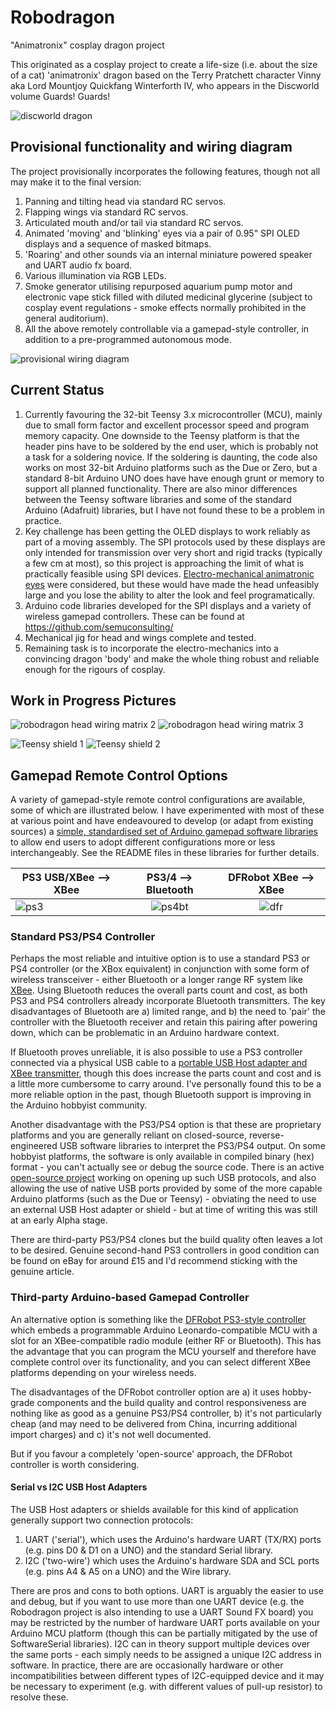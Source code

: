 # Robodragon
"Animatronix" cosplay dragon project

This originated as a cosplay project to create a life-size (i.e. about the size of a cat) 'animatronix' dragon based on the Terry Pratchett character 
Vinny aka Lord Mountjoy Quickfang Winterforth IV, who appears in the Discworld volume Guards! Guards!

![discworld dragon](/docs/discworlddragon.png)

## Provisional functionality and wiring diagram

The project provisionally incorporates the following features, though not all may make it to the final version:

1. Panning and tilting head via standard RC servos.
2. Flapping wings via standard RC servos.
3. Articulated mouth and/or tail via standard RC servos.
4. Animated 'moving' and 'blinking' eyes via a pair of 0.95" SPI OLED displays and a sequence of masked bitmaps.
5. 'Roaring' and other sounds via an internal miniature powered speaker and UART audio fx board.
6. Various illumination via RGB LEDs.
7. Smoke generator utilising repurposed aquarium pump motor and electronic vape stick filled with diluted medicinal glycerine (subject to cosplay event regulations - 
smoke effects normally prohibited in the general auditorium).
8. All the above remotely controllable via a gamepad-style controller, in addition to a pre-programmed autonomous mode.

![provisional wiring diagram](/docs/wiringdiagram.png)

## Current Status

1. Currently favouring the 32-bit Teensy 3.x microcontroller (MCU), mainly due to small form factor and excellent processor speed and program memory capacity. 
One downside to the Teensy platform is that the header pins have to be soldered by the end user, which is probably not a task for a soldering novice. 
If the soldering is daunting, the code also works on most 32-bit Arduino platforms such as the Due or Zero, but a standard 8-bit Arduino UNO does have have enough grunt or memory to 
support all planned functionality. There are also minor differences between the Teensy software libraries and some of the standard Arduino (Adafruit) libraries, but I have not found these to 
be a problem in practice.
2. Key challenge has been getting the OLED displays to work reliably as part of a moving assembly. The SPI protocols used by these displays are only intended for transmission 
over very short and rigid tracks (typically a few cm at most), so this project is approaching the limit of what is practically feasible using SPI devices. [Electro-mechanical 
animatronic eyes](https://www.pinterest.co.uk/pin/562035228467357323/) were considered, but these would have made the head unfeasibly large and you lose the ability to 
alter the look and feel programatically.
3. Arduino code libraries developed for the SPI displays and a variety of wireless gamepad controllers. These can be found at https://github.com/semuconsulting/
4. Mechanical jig for head and wings complete and tested.
5. Remaining task is to incorporate the electro-mechanics into a convincing dragon 'body' and make the whole thing robust and reliable enough for the rigours of cosplay.

## Work in Progress Pictures

![robodragon head wiring matrix 2](/docs/dragonheadwiringmatrix2.jpg) ![robodragon head wiring matrix 3](/docs/dragonheadwiringmatrix3.jpg)

![Teensy shield 1](/docs/Teensyshield1.jpg) ![Teensy shield 2](/docs/Teensyshield2.jpg)

## Gamepad Remote Control Options

A variety of gamepad-style remote control configurations are available, some of which are illustrated below. I have experimented with most of these at various point and 
have endeavoured to develop (or adapt from existing sources) a [simple, standardised set of Arduino gamepad software libraries](https://github.com/semuconsulting) to 
allow end users to adopt different configurations more or less interchangeably. See the README files in these libraries for further details.

PS3 USB/XBee --> XBee   | PS3/4 --> Bluetooth    | DFRobot XBee --> XBee
----------------------- | :--------------------: | :--------------------:
![ps3](/docs/Configurationps3.png) | ![ps4bt](/docs/Configurationps4bt.png) | ![dfr](/docs/Configurationdfr.png)

### Standard PS3/PS4 Controller
Perhaps the most reliable and intuitive option is to use a standard PS3 or PS4 controller (or the XBox equivalent) in conjunction with some form of wireless transceiver - either Bluetooth or 
a longer range RF system like [XBee](https://en.wikipedia.org/wiki/XBee). Using Bluetooth reduces the overall parts count and cost, as both PS3 and PS4 
controllers already incorporate Bluetooth transmitters. The key disadvantages of Bluetooth are a) limited range, and b) the need to 'pair' the controller 
with the Bluetooth receiver and retain this pairing after powering down, which can be problematic in an Arduino hardware context. 

If Bluetooth proves unreliable, it is also possible to use a PS3 controller connected via a physical USB cable to a [portable USB Host adapter and XBee transmitter](http://www.hobbytronics.co.uk/usb-host-xbee-shield), 
though this does increase the parts count and cost and is a little more cumbersome to carry around. I've personally found this to be a more reliable option in the past, though 
Bluetooth support is improving in the Arduino hobbyist community.

Another disadvantage with the PS3/PS4 option is that these are proprietary platforms and you are generally reliant on closed-source, reverse-engineered 
USB software libraries to interpret the PS3/PS4 output. On some hobbyist platforms, the software is only available in compiled binary (hex) format - you can't actually see or debug the source code. 
There is an active [open-source project](https://github.com/felis/UHS30) working on opening up such USB protocols, and also allowing the use of native USB ports provided by some 
of the more capable Arduino platforms (such as the Due or Teensy) - obviating the need to use an external USB Host adapter or shield - but at time of writing this was still at 
an early Alpha stage.

There are third-party PS3/PS4 clones but the build quality often leaves a lot to be desired. Genuine second-hand PS3 controllers in good condition can 
be found on eBay for around £15 and I'd recommend sticking with the genuine article.

### Third-party Arduino-based Gamepad Controller
An alternative option is something like the [DFRobot PS3-style controller](https://www.dfrobot.com/product-858.html) which embeds a programmable Arduino Leonardo-compatible MCU with 
a slot for an XBee-compatible radio module (either RF or Bluetooth). This has the advantage that you can program the MCU yourself and therefore have complete control over its 
functionality, and you can select different XBee platforms depending on your wireless needs.

The disadvantages of the DFRobot controller option are a) it uses hobby-grade components and the build quality and control responsiveness are nothing like as good as a genuine 
PS3/PS4 controller, b) it's not particularly cheap (and may need to be delivered from China, incurring additional import charges) and c) it's not well documented.

But if you favour a completely 'open-source' approach, the DFRobot controller is worth considering.

#### Serial vs I2C USB Host Adapters

The USB Host adapters or shields available for this kind of application generally support two connection protocols:
 
1) UART ('serial'), which uses the Arduino's hardware UART (TX/RX) ports (e.g. pins D0 & D1 on a UNO) and the standard Serial library.
2) I2C ('two-wire') which uses the Arduino's hardware SDA and SCL ports (e.g. pins A4 & A5 on a UNO) and the Wire library.

There are pros and cons to both options. UART is arguably the easier to use and debug, but if you want to use more than one UART device (e.g. the Robodragon project is also intending to use a 
UART Sound FX board) you may be restricted by the number of hardware UART ports available on your Arduino MCU platform (though this can be partially mitigated by the use of SoftwareSerial libraries).
I2C can in theory support multiple devices over the same ports - each simply needs to be assigned a unique I2C address in software. In practice, there are are occasionally 
hardware or other incompatibilities between different types of I2C-equipped device and it may be necessary to experiment (e.g. with different values of pull-up resistor) to resolve these.
